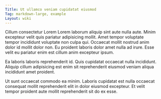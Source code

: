 ```yaml
---
Title: Ut ullamco veniam cupidatat eiusmod
Tag: markdown-large, example
Layout: wiki
---
```

Cillum consectetur Lorem Lorem laborum aliquip sint aute nulla aute. Minim excepteur velit quis pariatur adipisicing mollit. Amet tempor voluptate tempor incididunt voluptate non culpa qui. Occaecat mollit nostrud anim dolor id mollit dolor non. Eu proident laboris dolor amet nulla ad irure. Esse velit eu pariatur enim est cillum anim excepteur ipsum.

Ea laboris laboris reprehenderit id. Quis cupidatat occaecat nulla incididunt. Aliquip cillum adipisicing est enim sit reprehenderit eiusmod veniam aliqua incididunt amet proident.

Ut sunt occaecat commodo ea minim. Laboris cupidatat est nulla occaecat consequat mollit reprehenderit elit in dolor eiusmod excepteur. Et velit tempor proident aute mollit reprehenderit sit do ex esse.